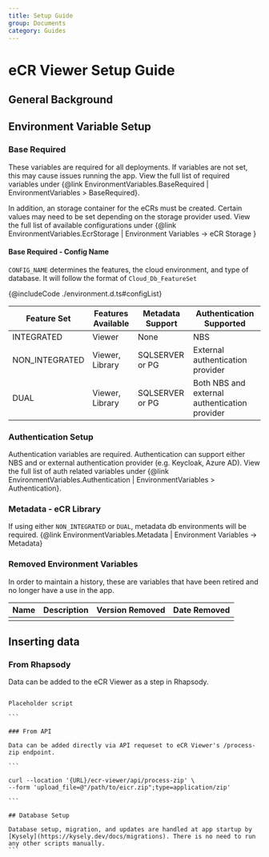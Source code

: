 ```yaml
---
title: Setup Guide
group: Documents
category: Guides
---
```


# eCR Viewer Setup Guide

## General Background

## Environment Variable Setup

### Base Required

These variables are required for all deployments. If variables are not set, this may cause issues running the app.
View the full list of required variables under {@link EnvironmentVariables.BaseRequired | EnvironmentVariables > BaseRequired}.

In addition, an storage container for the eCRs must be created. Certain values may need to be set depending on the storage provider used. View the full list of available configurations under {@link EnvironmentVariables.EcrStorage | Environment Variables -> eCR Storage }

#### Base Required - Config Name

`CONFIG_NAME` determines the features, the cloud environment, and type of database. It will follow the format of `Cloud_Db_FeatureSet`

{@includeCode ./environment.d.ts#configList}

| Feature Set    | Features Available | Metadata Support | Authentication Supported                      |
| -------------- | ------------------ | ---------------- | --------------------------------------------- |
| INTEGRATED     | Viewer             | None             | NBS                                           |
| NON_INTEGRATED | Viewer, Library    | SQLSERVER or PG  | External authentication provider              |
| DUAL           | Viewer, Library    | SQLSERVER or PG  | Both NBS and external authentication provider |

### Authentication Setup

Authentication variables are required. Authentication can support either NBS and or external authentication provider (e.g. Keycloak, Azure AD). View the full list of auth related variables under {@link EnvironmentVariables.Authentication | EnvironmentVariables > Authentication}.

### Metadata - eCR Library

If using either `NON_INTEGRATED` or `DUAL`, metadata db environments will be required. {@link EnvironmentVariables.Metadata | Environment Variables -> Metadata}

### Removed Environment Variables

In order to maintain a history, these are variables that have been retired and no longer have a use in the app.

| Name | Description | Version Removed | Date Removed |
| ---- | ----------- | --------------- | ------------ |
|      |             |                 |              |

## Inserting data

### From Rhapsody

Data can be added to the eCR Viewer as a step in Rhapsody.

````

Placeholder script

```

### From API

Data can be added directly via API requeset to eCR Viewer's /process-zip endpoint.

```

curl --location '{URL}/ecr-viewer/api/process-zip' \
--form 'upload_file=@"/path/to/eicr.zip";type=application/zip'

```

## Database Setup

Database setup, migration, and updates are handled at app startup by [Kysely](https://kysely.dev/docs/migrations). There is no need to run any other scripts manually.
```
````
